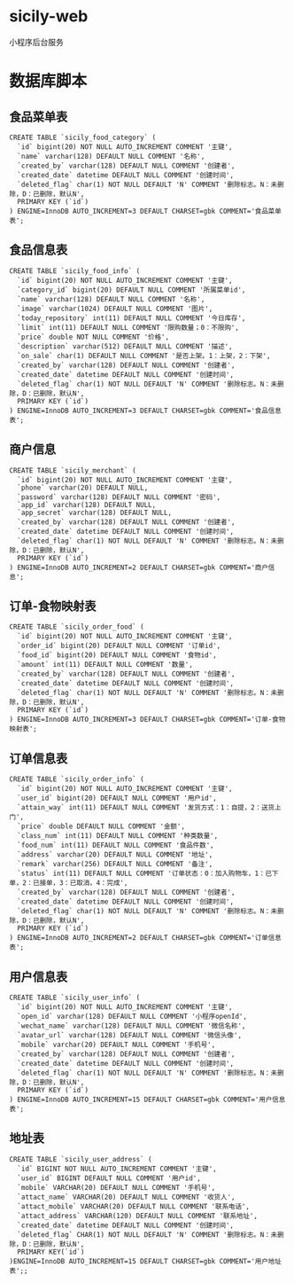 # sicily-web
小程序后台服务

# 数据库脚本
  ## 食品菜单表
    CREATE TABLE `sicily_food_category` (
      `id` bigint(20) NOT NULL AUTO_INCREMENT COMMENT '主键',
      `name` varchar(128) DEFAULT NULL COMMENT '名称',
      `created_by` varchar(128) DEFAULT NULL COMMENT '创建者',
      `created_date` datetime DEFAULT NULL COMMENT '创建时间',
      `deleted_flag` char(1) NOT NULL DEFAULT 'N' COMMENT '删除标志。N：未删除，D：已删除，默认N',
      PRIMARY KEY (`id`)
    ) ENGINE=InnoDB AUTO_INCREMENT=3 DEFAULT CHARSET=gbk COMMENT='食品菜单表';
  
  ## 食品信息表
    CREATE TABLE `sicily_food_info` (
      `id` bigint(20) NOT NULL AUTO_INCREMENT COMMENT '主键',
      `category_id` bigint(20) DEFAULT NULL COMMENT '所属菜单id',
      `name` varchar(128) DEFAULT NULL COMMENT '名称',
      `image` varchar(1024) DEFAULT NULL COMMENT '图片',
      `today_repository` int(11) DEFAULT NULL COMMENT '今日库存',
      `limit` int(11) DEFAULT NULL COMMENT '限购数量；0：不限购',
      `price` double NOT NULL COMMENT '价格',
      `description` varchar(512) DEFAULT NULL COMMENT '描述',
      `on_sale` char(1) DEFAULT NULL COMMENT '是否上架。1：上架，2：下架',
      `created_by` varchar(128) DEFAULT NULL COMMENT '创建者',
      `created_date` datetime DEFAULT NULL COMMENT '创建时间',
      `deleted_flag` char(1) NOT NULL DEFAULT 'N' COMMENT '删除标志。N：未删除，D：已删除，默认N',
      PRIMARY KEY (`id`)
    ) ENGINE=InnoDB AUTO_INCREMENT=3 DEFAULT CHARSET=gbk COMMENT='食品信息表';
  
  ## 商户信息
    CREATE TABLE `sicily_merchant` (
      `id` bigint(20) NOT NULL AUTO_INCREMENT COMMENT '主键',
      `phone` varchar(20) DEFAULT NULL,
      `password` varchar(128) DEFAULT NULL COMMENT '密码',
      `app_id` varchar(128) DEFAULT NULL,
      `app_secret` varchar(128) DEFAULT NULL,
      `created_by` varchar(128) DEFAULT NULL COMMENT '创建者',
      `created_date` datetime DEFAULT NULL COMMENT '创建时间',
      `deleted_flag` char(1) NOT NULL DEFAULT 'N' COMMENT '删除标志。N：未删除，D：已删除，默认N',
      PRIMARY KEY (`id`)
    ) ENGINE=InnoDB AUTO_INCREMENT=2 DEFAULT CHARSET=gbk COMMENT='商户信息';
    
  ## 订单-食物映射表
    CREATE TABLE `sicily_order_food` (
      `id` bigint(20) NOT NULL AUTO_INCREMENT COMMENT '主键',
      `order_id` bigint(20) DEFAULT NULL COMMENT '订单id',
      `food_id` bigint(20) DEFAULT NULL COMMENT '食物id',
      `amount` int(11) DEFAULT NULL COMMENT '数量',
      `created_by` varchar(128) DEFAULT NULL COMMENT '创建者',
      `created_date` datetime DEFAULT NULL COMMENT '创建时间',
      `deleted_flag` char(1) NOT NULL DEFAULT 'N' COMMENT '删除标志。N：未删除，D：已删除，默认N',
      PRIMARY KEY (`id`)
    ) ENGINE=InnoDB AUTO_INCREMENT=3 DEFAULT CHARSET=gbk COMMENT='订单-食物映射表';
    
  ## 订单信息表
    CREATE TABLE `sicily_order_info` (
      `id` bigint(20) NOT NULL AUTO_INCREMENT COMMENT '主键',
      `user_id` bigint(20) DEFAULT NULL COMMENT '用户id',
      `attain_way` int(11) DEFAULT NULL COMMENT '发货方式：1：自提，2：送货上门',
      `price` double DEFAULT NULL COMMENT '金额',
      `class_num` int(11) DEFAULT NULL COMMENT '种类数量',
      `food_num` int(11) DEFAULT NULL COMMENT '食品件数',
      `address` varchar(20) DEFAULT NULL COMMENT '地址',
      `remark` varchar(256) DEFAULT NULL COMMENT '备注',
      `status` int(11) DEFAULT NULL COMMENT '订单状态：0：加入购物车，1：已下单，2：已接单，3：已取消，4：完成',
      `created_by` varchar(128) DEFAULT NULL COMMENT '创建者',
      `created_date` datetime DEFAULT NULL COMMENT '创建时间',
      `deleted_flag` char(1) NOT NULL DEFAULT 'N' COMMENT '删除标志。N：未删除，D：已删除，默认N',
      PRIMARY KEY (`id`)
    ) ENGINE=InnoDB AUTO_INCREMENT=2 DEFAULT CHARSET=gbk COMMENT='订单信息表';
    
  ## 用户信息表
    CREATE TABLE `sicily_user_info` (
      `id` bigint(20) NOT NULL AUTO_INCREMENT COMMENT '主键',
      `open_id` varchar(128) DEFAULT NULL COMMENT '小程序openId',
      `wechat_name` varchar(128) DEFAULT NULL COMMENT '微信名称',
      `avatar_url` varchar(128) DEFAULT NULL COMMENT '微信头像',
      `mobile` varchar(20) DEFAULT NULL COMMENT '手机号',
      `created_by` varchar(128) DEFAULT NULL COMMENT '创建者',
      `created_date` datetime DEFAULT NULL COMMENT '创建时间',
      `deleted_flag` char(1) NOT NULL DEFAULT 'N' COMMENT '删除标志。N：未删除，D：已删除，默认N',
      PRIMARY KEY (`id`)
    ) ENGINE=InnoDB AUTO_INCREMENT=15 DEFAULT CHARSET=gbk COMMENT='用户信息表';

  ## 地址表
    CREATE TABLE `sicily_user_address` (
      `id` BIGINT NOT NULL AUTO_INCREMENT COMMENT '主键',
      `user_id` BIGINT DEFAULT NULL COMMENT '用户id',
      `mobile` VARCHAR(20) DEFAULT NULL COMMENT '手机号',
      `attact_name` VARCHAR(20) DEFAULT NULL COMMENT '收货人',
      `attact_mobile` VARCHAR(20) DEFAULT NULL COMMENT '联系电话',
      `attact_address` VARCHAR(120) DEFAULT NULL COMMENT '联系地址',
      `created_date` datetime DEFAULT NULL COMMENT '创建时间',
      `deleted_flag` CHAR(1) NOT NULL DEFAULT 'N' COMMENT '删除标志。N：未删除，D：已删除，默认N',
      PRIMARY KEY(`id`)
    )ENGINE=InnoDB AUTO_INCREMENT=15 DEFAULT CHARSET=gbk COMMENT='用户地址表';;
